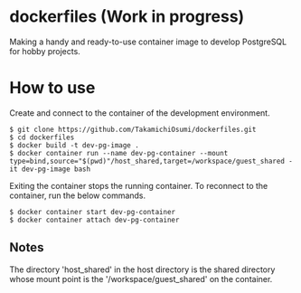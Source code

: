 # dockerfiles (Work in progress)

Making a handy and ready-to-use container image to develop PostgreSQL for hobby projects.

# How to use

Create and connect to the container of the development environment.

```console
$ git clone https://github.com/TakamichiOsumi/dockerfiles.git
$ cd dockerfiles
$ docker build -t dev-pg-image .
$ docker container run --name dev-pg-container --mount type=bind,source="$(pwd)"/host_shared,target=/workspace/guest_shared -it dev-pg-image bash
```

Exiting the container stops the running container. To reconnect to the container, run the below commands.
```console
$ docker container start dev-pg-container
$ docker container attach dev-pg-container
```

## Notes

The directory 'host_shared' in the host directory is the shared directory whose mount point is the '/workspace/guest_shared' on the container.
